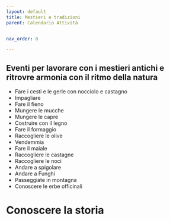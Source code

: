 ```yaml
---
layout: default
title: Mestieri e tradizioni
parent: Calendario Attività


nav_order: 8

---
```


## Eventi per lavorare con i mestieri antichi e ritrovre armonia con il ritmo della natura

- Fare i cesti e le gerle con nocciolo e castagno
- Impagliare
- Fare il fieno
- Mungere le mucche
- Mungere le capre
- Costruire con il legno
- Fare il formaggio
- Raccogliere le olive
- Vendemmia 
- Fare il maiale
- Raccogliere le castagne
- Raccogliere le noci
- Andare a spigolare
- Andare a Funghi 
- Passeggiate in montagna
- Conoscere le erbe officinali

# Conoscere la storia